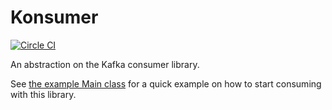 Konsumer
========

[![Circle CI](https://circleci.com/gh/charliek/konsumer/tree/master.svg?style=svg)](https://circleci.com/gh/charliek/konsumer/tree/master)

An abstraction on the Kafka consumer library.

See [the example Main class](https://github.com/charliek/konsumer/blob/master/src/test/java/smartthings/konsumer/example/Main.groovy)
for a quick example on how to start consuming with this library.
